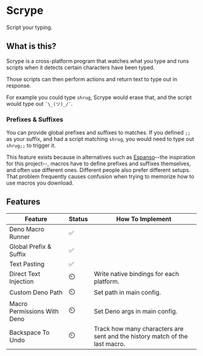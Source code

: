 # Scrype

Script your typing.

## What is this?

Scrype is a cross-platform program that watches what you type and runs scripts when it detects certain characters have been typed.

Those scripts can then perform actions and return text to type out in response.

For example you could type `shrug`, Scrype would erase that, and the script would type out `¯\_(ツ)_/¯`.

### Prefixes & Suffixes

You can provide global prefixes and suffixes to matches. If you defined `;;` as your suffix, and had a script matching `shrug`, you would need to type out `shrug;;` to trigger it.

This feature exists because in alternatives such as [Espanso](https://github.com/espanso/espanso)--the inspiration for this project--, macros have to define prefixes and suffixes themselves, and often use different ones. Different people also prefer different setups. That problem frequently causes confusion when trying to memorize how to use macros you download.

## Features

| Feature | Status | How To Implement |
| - | - | - |
| Deno Macro Runner | ✅ |  |
| Global Prefix & Suffix | ✅ |  |
| Text Pasting | ✅ |  |
| Direct Text Injection | ⏲️ | Write native bindings for each platform. |
| Custom Deno Path | ⏲️ | Set path in main config. |
| Macro Permissions With Deno | ⏲️ | Set Deno args in main config. |
| Backspace To Undo | ⏲️ | Track how many characters are sent and the history match of the last macro. |

